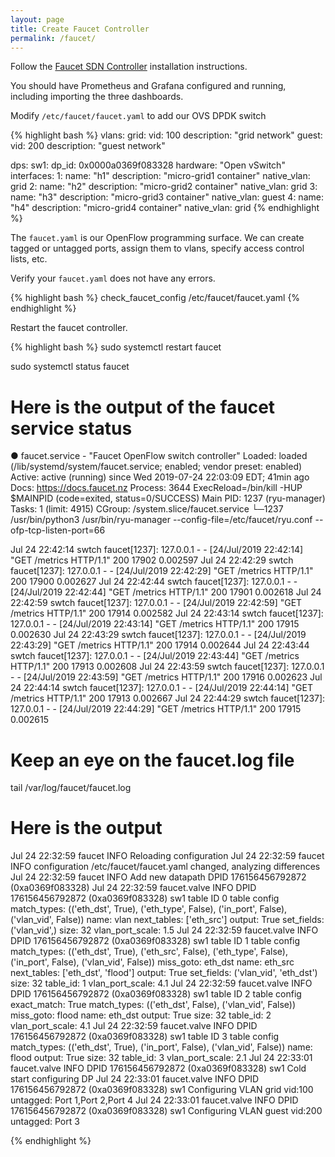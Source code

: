 ```yaml
---
layout: page
title: Create Faucet Controller
permalink: /faucet/
---
```


Follow the [Faucet SDN Controller](https://docs.faucet.nz/en/latest/tutorials/first_time.html) installation instructions.

You should have Prometheus and Grafana configured and running, including importing the three dashboards. 

Modify `/etc/faucet/faucet.yaml` to add our OVS DPDK switch

{% highlight bash %}
vlans:
    grid:
        vid: 100
        description: "grid network"
    guest:
        vid: 200
        description: "guest network"

dps:
    sw1:
        dp_id: 0x0000a0369f083328
        hardware: "Open vSwitch"
        interfaces:
            1:
                name: "h1"
                description: "micro-grid1 container"
                native_vlan: grid
            2:
                name: "h2"
                description: "micro-grid2 container"
                native_vlan: grid
            3:
                name: "h3"
                description: "micro-grid3 container"
                native_vlan: guest
            4:
                name: "h4"
                description: "micro-grid4 container"
                native_vlan: grid
{% endhighlight %}

The `faucet.yaml` is our OpenFlow programming surface. We can create tagged or untagged ports, assign them to vlans, specify access control lists, etc.

Verify your `faucet.yaml` does not have any errors.

{% highlight bash %}
check_faucet_config /etc/faucet/faucet.yaml
{% endhighlight %}

Restart the faucet controller.

{% highlight bash %}
sudo systemctl restart faucet

sudo systemctl status faucet

# Here is the output of the faucet service status

● faucet.service - "Faucet OpenFlow switch controller"
   Loaded: loaded (/lib/systemd/system/faucet.service; enabled; vendor preset: enabled)
   Active: active (running) since Wed 2019-07-24 22:03:09 EDT; 41min ago
     Docs: https://docs.faucet.nz
  Process: 3644 ExecReload=/bin/kill -HUP $MAINPID (code=exited, status=0/SUCCESS)
 Main PID: 1237 (ryu-manager)
    Tasks: 1 (limit: 4915)
   CGroup: /system.slice/faucet.service
           └─1237 /usr/bin/python3 /usr/bin/ryu-manager --config-file=/etc/faucet/ryu.conf --ofp-tcp-listen-port=66

Jul 24 22:42:14 swtch faucet[1237]: 127.0.0.1 - - [24/Jul/2019 22:42:14] "GET /metrics HTTP/1.1" 200 17902 0.002597
Jul 24 22:42:29 swtch faucet[1237]: 127.0.0.1 - - [24/Jul/2019 22:42:29] "GET /metrics HTTP/1.1" 200 17900 0.002627
Jul 24 22:42:44 swtch faucet[1237]: 127.0.0.1 - - [24/Jul/2019 22:42:44] "GET /metrics HTTP/1.1" 200 17901 0.002618
Jul 24 22:42:59 swtch faucet[1237]: 127.0.0.1 - - [24/Jul/2019 22:42:59] "GET /metrics HTTP/1.1" 200 17914 0.002582
Jul 24 22:43:14 swtch faucet[1237]: 127.0.0.1 - - [24/Jul/2019 22:43:14] "GET /metrics HTTP/1.1" 200 17915 0.002630
Jul 24 22:43:29 swtch faucet[1237]: 127.0.0.1 - - [24/Jul/2019 22:43:29] "GET /metrics HTTP/1.1" 200 17914 0.002644
Jul 24 22:43:44 swtch faucet[1237]: 127.0.0.1 - - [24/Jul/2019 22:43:44] "GET /metrics HTTP/1.1" 200 17913 0.002608
Jul 24 22:43:59 swtch faucet[1237]: 127.0.0.1 - - [24/Jul/2019 22:43:59] "GET /metrics HTTP/1.1" 200 17916 0.002623
Jul 24 22:44:14 swtch faucet[1237]: 127.0.0.1 - - [24/Jul/2019 22:44:14] "GET /metrics HTTP/1.1" 200 17913 0.002667
Jul 24 22:44:29 swtch faucet[1237]: 127.0.0.1 - - [24/Jul/2019 22:44:29] "GET /metrics HTTP/1.1" 200 17915 0.002615

# Keep an eye on the faucet.log file

tail /var/log/faucet/faucet.log 

# Here is the output
Jul 24 22:32:59 faucet INFO     Reloading configuration
Jul 24 22:32:59 faucet INFO     configuration /etc/faucet/faucet.yaml changed, analyzing differences
Jul 24 22:32:59 faucet INFO     Add new datapath DPID 176156456792872 (0xa0369f083328)
Jul 24 22:32:59 faucet.valve INFO     DPID 176156456792872 (0xa0369f083328) sw1 table ID 0 table config match_types: (('eth_dst', True), ('eth_type', False), ('in_port', False), ('vlan_vid', False)) name: vlan next_tables: ['eth_src'] output: True set_fields: ('vlan_vid',) size: 32 vlan_port_scale: 1.5
Jul 24 22:32:59 faucet.valve INFO     DPID 176156456792872 (0xa0369f083328) sw1 table ID 1 table config match_types: (('eth_dst', True), ('eth_src', False), ('eth_type', False), ('in_port', False), ('vlan_vid', False)) miss_goto: eth_dst name: eth_src next_tables: ['eth_dst', 'flood'] output: True set_fields: ('vlan_vid', 'eth_dst') size: 32 table_id: 1 vlan_port_scale: 4.1
Jul 24 22:32:59 faucet.valve INFO     DPID 176156456792872 (0xa0369f083328) sw1 table ID 2 table config exact_match: True match_types: (('eth_dst', False), ('vlan_vid', False)) miss_goto: flood name: eth_dst output: True size: 32 table_id: 2 vlan_port_scale: 4.1
Jul 24 22:32:59 faucet.valve INFO     DPID 176156456792872 (0xa0369f083328) sw1 table ID 3 table config match_types: (('eth_dst', True), ('in_port', False), ('vlan_vid', False)) name: flood output: True size: 32 table_id: 3 vlan_port_scale: 2.1
Jul 24 22:33:01 faucet.valve INFO     DPID 176156456792872 (0xa0369f083328) sw1 Cold start configuring DP
Jul 24 22:33:01 faucet.valve INFO     DPID 176156456792872 (0xa0369f083328) sw1 Configuring VLAN grid vid:100 untagged: Port 1,Port 2,Port 4
Jul 24 22:33:01 faucet.valve INFO     DPID 176156456792872 (0xa0369f083328) sw1 Configuring VLAN guest vid:200 untagged: Port 3

{% endhighlight %}


